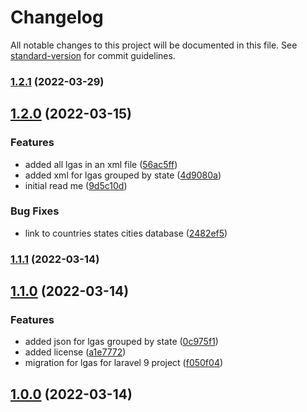 # Changelog

All notable changes to this project will be documented in this file. See [standard-version](https://github.com/conventional-changelog/standard-version) for commit guidelines.

### [1.2.1](https://github.com/xosasx/nigerian-local-government-areas/v1.2.0...v1.2.1) (2022-03-29)

## [1.2.0](https://github.com/xosasx/nigerian-local-government-areas/v1.1.1...v1.2.0) (2022-03-15)

### Features

-   added all lgas in an xml file ([56ac5ff](https://github.com/xosasx/nigerian-local-government-areas/commits/56ac5ff2d91bc92358ded87a9d8b07050301fb7b))
-   added xml for lgas grouped by state ([4d9080a](https://github.com/xosasx/nigerian-local-government-areas/commits/4d9080a6e33d1bcb67dac1b3b61a9bb9a4da4733))
-   initial read me ([9d5c10d](https://github.com/xosasx/nigerian-local-government-areas/commits/9d5c10d48aea63e009c67c2e98dd4a4da95fe454))

### Bug Fixes

-   link to countries states cities database ([2482ef5](https://github.com/xosasx/nigerian-local-government-areas/commits/2482ef53e3ab48ef0d20e75ef9b9b9a66cebaf28))

### [1.1.1](https://github.com/xosasx/nigerian-local-government-areas/v1.1.0...v1.1.1) (2022-03-14)

## [1.1.0](https://github.com/xosasx/nigerian-local-government-areas/v1.0.0...v1.1.0) (2022-03-14)

### Features

-   added json for lgas grouped by state ([0c975f1](https://github.com/xosasx/nigerian-local-government-areas/commits/0c975f1e1a71f4cb900ffc578f47a1d0e40c3d58))
-   added license ([a1e7772](https://github.com/xosasx/nigerian-local-government-areas/commits/a1e77725a229129fdb2b5bc6fb02275d55727b12))
-   migration for lgas for laravel 9 project ([f050f04](https://github.com/xosasx/nigerian-local-government-areas/commits/f050f04734f076fabab111ab682bd3968851bde5))

## [1.0.0](https://github.com/xosasx/nigerian-local-government-areas/v0.0.0...v1.0.0) (2022-03-14)
